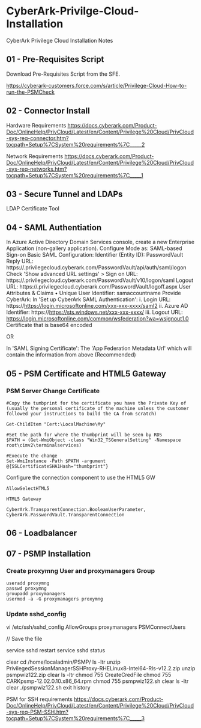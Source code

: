 # CyberArk-Privilge-Cloud-Installation
CyberArk Privilege Cloud Installation Notes

## 01 - Pre-Requisites Script
Download Pre-Requisites Script from the SFE.

https://cyberark-customers.force.com/s/article/Privilege-Cloud-How-to-run-the-PSMCheck


## 02 - Connector Install

Hardware Requirements
https://docs.cyberark.com/Product-Doc/OnlineHelp/PrivCloud/Latest/en/Content/Privilege%20Cloud/PrivCloud-sys-req-connector.htm?tocpath=Setup%7CSystem%20requirements%7C_____2

Network Requirements
https://docs.cyberark.com/Product-Doc/OnlineHelp/PrivCloud/Latest/en/Content/Privilege%20Cloud/PrivCloud-sys-req-networks.htm?tocpath=Setup%7CSystem%20requirements%7C_____1



## 03 - Secure Tunnel and LDAPs

LDAP Certificate Tool

## 04 - SAML Authentiation


In Azure Active Directory Domain Services console, create a new Enterprise Application (non-gallery application).
Configure Mode as: SAML-based Sign-on
Basic SAML Configuration:
Identifier (Entity ID): PasswordVault
Reply URL: https://<customer>.privilegecloud.cyberark.com/PasswordVault/api/auth/saml/logon
Check 'Show advanced URL settings' > Sign on URL: https://<customer>.privilegecloud.cyberark.com/PasswordVault/v10/logon/saml
Logout URL: https://<customer>.privilegecloud.cyberark.com/PasswordVault/logoff.aspx
User Attributes & Claims
•  Unique User Identifier: samaccountname 
Provide CyberArk:
In 'Set up CyberArk SAML Authentication':
i. Login URL:  https://https://login.microsoftonline.com/xxx-xxx-xxxx/saml2
ii. Azure AD Identifier: https://https://sts.windows.net/xxx-xxx-xxxx/
iii. Logout URL: https://login.microsoftonline.com/common/wsfederation?wa=wsignout1.0
Certificate that is base64 encoded

OR

In 'SAML Signing Certificate':
The 'App Federation Metadata Url' which will contain the information from above (Recommended)


## 05 - PSM Certificate and HTML5 Gateway

### PSM Server Change Certificate

```
#Copy the tumbprint for the certificate you have the Private Key of (usually the personal certificate of the machine unless the customer followed your instructions to build the CA from scratch)

Get-ChildItem "Cert:\LocalMachine\My"

#Set the path for where the thumbprint will be seen by RDS
$PATH = (Get-WmiObject -class "Win32_TSGeneralSetting" -Namespace root\cimv2\terminalservices)

#Execute the change
Set-WmiInstance -Path $PATH -argument @{SSLCertificateSHA1Hash="thumbprint"}

```



Configure the connection component to use the HTML5 GW

```
AllowSelectHTML5

HTML5 Gateway

CyberArk.TransparentConnection.BooleanUserParameter, CyberArk.PasswordVault.TransparentConnection
```



## 06 - Loadbalancer

## 07 - PSMP Installation

### Create proxymng User and proxymanagers Group

```
useradd proxymng
passwd proxymng
groupadd proxymanagers
usermod -a -G proxymanagers proxymng
```
  
### Update sshd_config
vi /etc/ssh/sshd_config
AllowGroups proxymanagers PSMConnectUsers
  
// Save the file
 
service sshd restart
service sshd status
  

clear
cd /home/localadmin/PSMP/
ls -ltr
unzip PrivilegedSessionManagerSSHProxy-RHELinux8-Intel64-Rls-v12.2.zip
unzip psmpwiz122.zip
clear
ls -ltr
chmod 755 CreateCredFile
chmod 755 CARKpsmp-12.02.0.10.x86_64.rpm
chmod 755 psmpwiz122.sh
clear
ls -ltr
clear
./psmpwiz122.sh
exit
history


PSM for SSH requirements
https://docs.cyberark.com/Product-Doc/OnlineHelp/PrivCloud/Latest/en/Content/Privilege%20Cloud/PrivCloud-sys-req-PSM-SSH.htm?tocpath=Setup%7CSystem%20requirements%7C_____3




